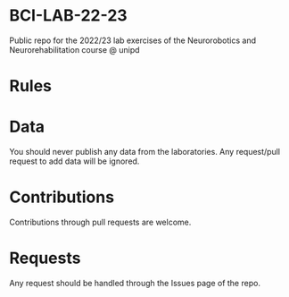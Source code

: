 # BCI-LAB-22-23
Public repo for the 2022/23 lab exercises of the Neurorobotics and Neurorehabilitation course @ unipd

# Rules

# Data

You should never publish any data from the laboratories. Any request/pull request to add data will be ignored.

# Contributions

Contributions through pull requests are welcome.

# Requests

Any request should be handled through the Issues page of the repo.
